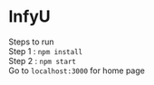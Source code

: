 # InfyU
Steps to run\
Step 1 : ``` npm install ```\
Step 2 : ```npm start```\
Go to ```localhost:3000``` for home page 
